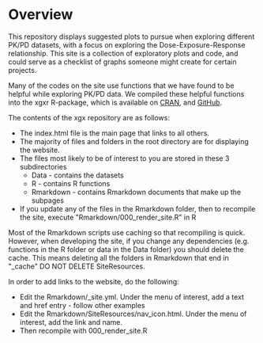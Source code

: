 # Overview

This repository displays suggested plots to pursue when exploring different PK/PD datasets, with a focus on exploring the Dose-Exposure-Response relationship. This site is a collection of exploratory plots and code, and could serve as a checklist of graphs someone might create for certain projects. 

Many of the codes on the site use functions that we have found to be helpful while exploring PK/PD data. We compiled these helpful functions into the xgxr R-package, which is available on [CRAN](https://cran.r-project.org/web/packages/xgxr/index.html), and [GitHub](https://github.com/Novartis/xgxr).

The contents of the xgx repository are as follows:
* The index.html file is the main page that links to all others.
* The majority of files and folders in the root directory are for displaying the website.
* The files most likely to be of interest to you are stored in these 3 subdirectories
    * Data       - contains the datasets
    * R          - contains R functions  
    * Rmarkdown  - contains Rmarkdown documents that make up the subpages
* If you update any of the files in the Rmarkdown folder, then to recompile the site, execute "Rmarkdown/000_render_site.R" in R

Most of the Rmarkdown scripts use caching so that recompiling is quick.  However, when developing the site, if you change any dependencies (e.g. functions in the R folder or data in the Data folder) you should delete the cache.  This means deleting all the folders in Rmarkdown that end in "_cache"  DO NOT DELETE SiteResources.

In order to add links to the website, do the following:
* Edit the Rmarkdown/_site.yml.  Under the menu of interest, add a text and href entry - follow other examples
* Edit the Rmarkdown/SiteResources/nav_icon.html.  Under the menu of interest, add the link and name.
* Then recompile with 000_render_site.R
